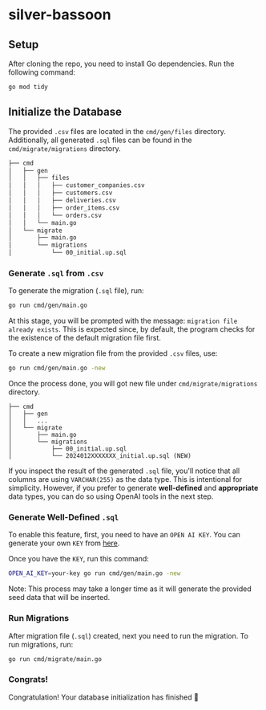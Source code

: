 # silver-bassoon

## Setup

After cloning the repo, you need to install Go dependencies. Run the following command:

```bash
go mod tidy
```

## Initialize the Database

The provided `.csv` files are located in the `cmd/gen/files` directory. Additionally, all generated `.sql` files can be found in the `cmd/migrate/migrations` directory.

```bash
├── cmd
│   ├── gen
│   │   ├── files
│   │   │   ├── customer_companies.csv
│   │   │   ├── customers.csv
│   │   │   ├── deliveries.csv
│   │   │   ├── order_items.csv
│   │   │   └── orders.csv
│   │   └── main.go
│   └── migrate
│       ├── main.go
│       └── migrations
│           └── 00_initial.up.sql
```

### Generate `.sql` from `.csv`

To generate the migration (`.sql` file), run:

```bash
go run cmd/gen/main.go
```

At this stage, you will be prompted with the message: `migration file already exists`. This is expected since, by default, the program checks for the existence of the default migration file first.

To create a new migration file from the provided `.csv` files, use:

```bash
go run cmd/gen/main.go -new
```

Once the process done, you will got new file under `cmd/migrate/migrations` directory.

```
├── cmd
│   ├── gen
│   │   ...
│   └── migrate
│       ├── main.go
│       └── migrations
│           ├── 00_initial.up.sql
│           └── 2024012XXXXXXX_initial.up.sql (NEW)
```

If you inspect the result of the generated `.sql` file, you'll notice that all columns are using `VARCHAR(255)` as the data type. This is intentional for simplicity. However, if you prefer to generate **well-defined** and **appropriate** data types, you can do so using OpenAI tools in the next step.

### Generate Well-Defined `.sql`

To enable this feature, first, you need to have an `OPEN AI KEY`. You can generate your own `KEY` from [here](https://platform.openai.com/account/api-keys).

Once you have the `KEY`, run this command:

```bash
OPEN_AI_KEY=your-key go run cmd/gen/main.go -new
```

Note: This process may take a longer time as it will generate the provided seed data that will be inserted.

### Run Migrations

After migration file (`.sql`) created, next you need to run the migration. To run migrations, run:

```bash
go run cmd/migrate/main.go 
```

### Congrats!

Congratulation! Your database initialization has finished 🚀

